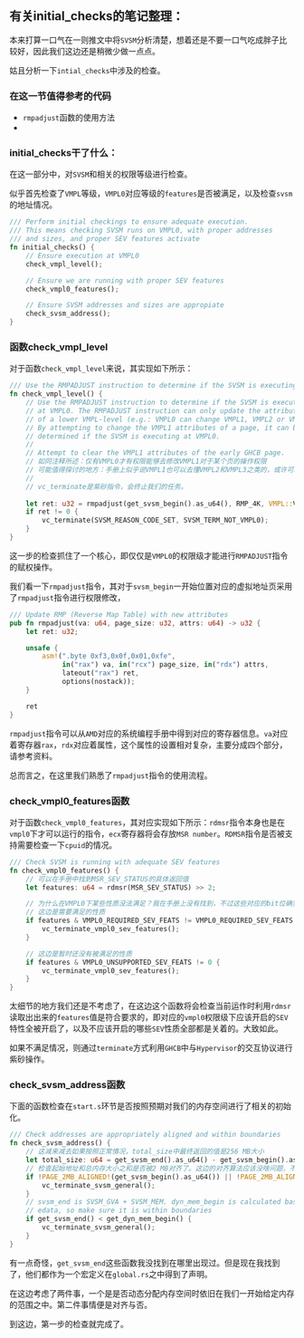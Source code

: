 ## 有关initial_checks的笔记整理：
本来打算一口气在一则推文中将`SVSM`分析清楚，想着还是不要一口气吃成胖子比较好，因此我们这边还是稍微少做一点点。

姑且分析一下`intial_checks`中涉及的检查。
### 在这一节值得参考的代码
- `rmpadjust`函数的使用方法
- 

### initial_checks干了什么：
在这一部分中，对`SVSM`和相关的权限等级进行检查。

似乎首先检查了`VMPL`等级，`VMPL0`对应等级的`features`是否被满足，以及检查`svsm`的地址情况。
```rust
/// Perform initial checkings to ensure adequate execution.
/// This means checking SVSM runs on VMPL0, with proper addresses
/// and sizes, and proper SEV features activate
fn initial_checks() {
    // Ensure execution at VMPL0
    check_vmpl_level();

    // Ensure we are running with proper SEV features
    check_vmpl0_features();

    // Ensure SVSM addresses and sizes are appropiate
    check_svsm_address();
}
```
### 函数check_vmpl_level
对于函数`check_vmpl_level`来说，其实现如下所示：
```rust
/// Use the RMPADJUST instruction to determine if the SVSM is executing at VMPL0
fn check_vmpl_level() {
    // Use the RMPADJUST instruction to determine if the SVSM is executing
    // at VMPL0. The RMPADJUST instruction can only update the attributes
    // of a lower VMPL-level (e.g.: VMPL0 can change VMPL1, VMPL2 or VMPL3).
    // By attempting to change the VMPL1 attributes of a page, it can be
    // determined if the SVSM is executing at VMPL0.
    //
    // Attempt to clear the VMPL1 attributes of the early GHCB page.
    // 如同注释所述：仅有VMPL0才有权限能够去修改VMPL1对于某个页的操作权限
    // 可能值得探讨的地方：手册上似乎说VMPL1也可以去懂VMPL2和VMPL3之类的，或许可以考虑写demo测试一下
    // 
    // vc_terminate是紫砂指令，会终止我们的任务。
    
    let ret: u32 = rmpadjust(get_svsm_begin().as_u64(), RMP_4K, VMPL::Vmpl1 as u64);
    if ret != 0 {
        vc_terminate(SVSM_REASON_CODE_SET, SVSM_TERM_NOT_VMPL0);
    }
}
```
这一步的检查抓住了一个核心，即仅仅是`VMPL0`的权限级才能进行`RMPADJUST`指令的赋权操作。

我们看一下`rmpadjust`指令，其对于`svsm_begin`一开始位置对应的虚拟地址页采用了`rmpadjust`指令进行权限修改，
```rust
/// Update RMP (Reverse Map Table) with new attributes
pub fn rmpadjust(va: u64, page_size: u32, attrs: u64) -> u32 {
    let ret: u32;

    unsafe {
        asm!(".byte 0xf3,0x0f,0x01,0xfe",
             in("rax") va, in("rcx") page_size, in("rdx") attrs,
             lateout("rax") ret,
             options(nostack));
    }

    ret
}
```
`rmpadjust`指令可以从`AMD`对应的系统编程手册中得到对应的寄存器信息。`va`对应着寄存器`rax`，`rdx`对应着属性，这个属性的设置相对复杂，主要分成四个部分，请参考资料。

总而言之，在这里我们熟悉了`rmpadjust`指令的使用流程。
### check_vmpl0_features函数
对于函数`check_vmpl0_features`，其对应实现如下所示：`rdmsr`指令本身也是在`vmpl0`下才可以运行的指令，`ecx`寄存器将会存放`MSR number`。`RDMSR`指令是否被支持需要检查一下`cpuid`的情况。
```rust
/// Check SVSM is running with adequate SEV features
fn check_vmpl0_features() {
    // 可以在手册中找到MSR_SEV_STATUS的具体返回值
    let features: u64 = rdmsr(MSR_SEV_STATUS) >> 2;

    // 为什么在VMPL0下某些性质没法满足？我在手册上没有找到，不过这些对应的bit位确实搞清楚是什么东西了
    // 这边是需要满足的性质
    if features & VMPL0_REQUIRED_SEV_FEATS != VMPL0_REQUIRED_SEV_FEATS {
        vc_terminate_vmpl0_sev_features();
    }

    // 这边是暂时还没有被满足的性质
    if features & VMPL0_UNSUPPORTED_SEV_FEATS != 0 {
        vc_terminate_vmpl0_sev_features();
    }
}
```
太细节的地方我们还是不考虑了，在这边这个函数将会检查当前运作时利用`rdmsr`读取出出来的`features`值是符合要求的，即对应的`vmpl0`权限级下应该开启的`SEV`特性全被开启了，以及不应该开启的哪些`SEV`性质全部都是关着的。大致如此。

如果不满足情况，则通过`terminate`方式利用`GHCB`中与`Hypervisor`的交互协议进行紫砂操作。

### check_svsm_address函数 
下面的函数检查在`start.s`环节是否按照预期对我们的内存空间进行了相关的初始化。
```rust
/// Check addresses are appropriately aligned and within boundaries
fn check_svsm_address() {
    // 这减来减去如果按照正常情况，total_size中最终返回的值是256 MB大小
    let total_size: u64 = get_svsm_end().as_u64() - get_svsm_begin().as_u64();
    // 检查起始地址和总内存大小之和是否被2 MB对齐了。这边的对齐算法应该没啥问题，不过我感觉有空可以考虑尝试证明一下。
    if !PAGE_2MB_ALIGNED!(get_svsm_begin().as_u64()) || !PAGE_2MB_ALIGNED!(total_size) {
        vc_terminate_svsm_general();
    }
    // svsm_end is SVSM_GVA + SVSM_MEM. dyn_mem_begin is calculated based on
    // edata, so make sure it is within boundaries
    if get_svsm_end() < get_dyn_mem_begin() {
        vc_terminate_svsm_general();
    }
}
```
有一点奇怪，`get_svsm_end`这些函数我没找到在哪里出现过。但是现在我找到了，他们都作为一个宏定义在`global.rs`之中得到了声明。

在这边考虑了两件事，一个是是否动态分配内存空间时依旧在我们一开始给定内存的范围之中。第二件事情便是对齐与否。

到这边，第一步的检查就完成了。